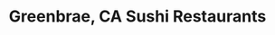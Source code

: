 ---
layout: city
title: Greenbrae, CA Sushi Restaurants
permalink: /california/greenbrae/
stateAbbr: CA
stateName: California
cityName: Greenbrae
---